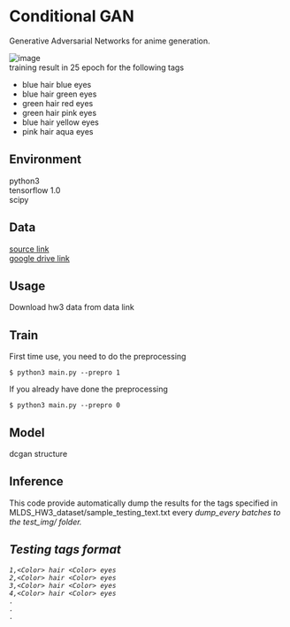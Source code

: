 Conditional GAN
====
Generative Adversarial Networks for anime generation.

![image](https://github.com/m516825/Conditional-GAN/blob/master/asset/result.gif) <br />
training result in 25 epoch for the following tags
- blue hair blue eyes
- blue hair green eyes
- green hair red eyes
- green hair pink eyes
- blue hair yellow eyes
- pink hair aqua eyes

## Environment
python3 <br />
tensorflow 1.0 <br />
scipy <br />

## Data
[source link](https://drive.google.com/open?id=0BwJmB7alR-AvMHEtczZZN0EtdzQ) <br />
[google drive link]()

## Usage 
Download hw3 data from data link<br />

## Train
First time use, you need to do the preprocessing
```
$ python3 main.py --prepro 1
```
If you already have done the preprocessing
```
$ python3 main.py --prepro 0
```
## Model
dcgan structure

## Inference 
This code provide automatically dump the results for the tags specified in MLDS_HW3_dataset/sample_testing_text.txt every <em>dump_every<em> batches to the test_img/ folder. <br />

## Testing tags format
```
1,<Color> hair <Color> eyes 
2,<Color> hair <Color> eyes
3,<Color> hair <Color> eyes
4,<Color> hair <Color> eyes
.
.
.
```









